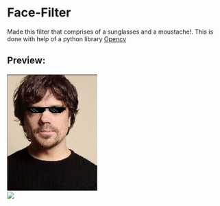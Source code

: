 # Face-Filter
Made this filter that comprises of a sunglasses and a moustache!. This is done with help of a python library <a href="https://opencv.org/">Opencv</a>

## Preview:
<img src="Screenshot (108).png"></img><br>
<img src="Screenshot (109)"></img><br><br>
